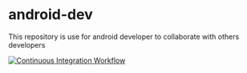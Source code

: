 # android-dev
This repository is use for android developer to collaborate with others developers

[![Continuous Integration Workflow](https://github.com/nusademy/android-dev/actions/workflows/main.yml/badge.svg?branch=main)](https://github.com/nusademy/android-dev/actions/workflows/main.yml)
